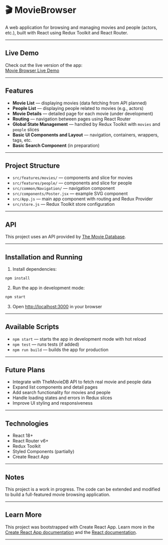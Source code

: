 # 🎬 MovieBrowser

A web application for browsing and managing movies and people (actors, etc.), built with React using Redux Toolkit and React Router.

---

## Live Demo

Check out the live version of the app:<br>
[Movie Browser Live Demo](https://antonis04.github.io/MovieBrowser/)

---

## Features

- **Movie List** — displaying movies (data fetching from API planned)
- **People List** — displaying people related to movies (e.g., actors)
- **Movie Details** — detailed page for each movie (under development)
- **Routing** — navigation between pages using React Router
- **Global State Management** — handled by Redux Toolkit with `movies` and `people` slices
- **Basic UI Components and Layout** — navigation, containers, wrappers, tags, etc.
- **Basic Search Component** (in preparation)

---

## Project Structure

- `src/features/movies/` — components and slice for movies
- `src/features/people/` — components and slice for people
- `src/common/Navigation/` — navigation component
- `src/components/Poster.jsx` — example SVG component
- `src/App.js` — main app component with routing and Redux Provider
- `src/store.js` — Redux Toolkit store configuration

---

## API

This project uses an API provided by [The Movie Database](https://www.themoviedb.org/).

---

## Installation and Running

1. Install dependencies:

```bash
npm install
```

2. Run the app in development mode:

```bash
npm start
```

3. Open [http://localhost:3000](http://localhost:3000) in your browser

---

## Available Scripts

- `npm start` — starts the app in development mode with hot reload
- `npm test` — runs tests (if added)
- `npm run build` — builds the app for production

---

## Future Plans

- Integrate with TheMovieDB API to fetch real movie and people data
- Expand list components and detail pages
- Add search functionality for movies and people
- Handle loading states and errors in Redux slices
- Improve UI styling and responsiveness

---

## Technologies

- React 18+
- React Router v6+
- Redux Toolkit
- Styled Components (partially)
- Create React App

---

## Notes

This project is a work in progress. The code can be extended and modified to build a full-featured movie browsing application.

---

## Learn More

This project was bootstrapped with Create React App. Learn more in the [Create React App documentation](https://facebook.github.io/create-react-app/docs/getting-started) and the [React documentation](https://reactjs.org/).

---
